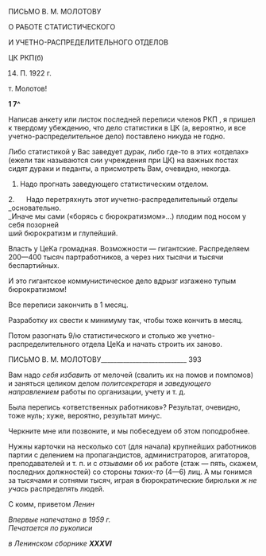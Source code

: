 ПИСЬМО В. М. МОЛОТОВУ

О РАБОТЕ СТАТИСТИЧЕСКОГО

И УЧЕТНО-РАСПРЕДЕЛИТЕЛЬНОГО ОТДЕЛОВ

ЦК РКП(б)

14. П. 1922 г.

т. Молотов!

**1 7^**

Написав анкету или листок последней переписи членов РКП , я пришел к твердому убеждению, что дело статистики в ЦК (а, вероятно, и все учетно-распределительное дело) поставлено никуда не годно.

Либо статистикой у Вас заведует дурак, либо где-то в этих «отделах» (ежели так на­зываются сии учреждения при ЦК) на важных постах сидят дураки и педанты, а при­смотреть Вам, очевидно, некогда.

1. Надо прогнать заведующего статистическим отделом.

2.      Надо перетряхнуть этот иучетно-распределительный отделы _основательно.  
_Иначе мы сами («борясь с бюрократизмом»...) плодим под носом у себя позорней­  
ший бюрократизм и глупейший.

Власть у ЦеКа громадная. Возможности — гигантские. Распределяем 200—400 ты­сяч партработников, а через них тысячи и тысячи беспартийных.

И это гигантское коммунистическое дело вдрызг изгажено тупым бюрократизмом!

Все переписи закончить в 1 месяц.

Разработку их свести к минимуму так, чтобы тоже кончить в месяц.

Потом разогнать 9/ю статистического и столько же учетно-распределительного отде­ла ЦеКа и начать строить их заново.

  

ПИСЬМО В. М. МОЛОТОВУ___________________________ 393

Вам надо _себя избавить_ от мелочей (свалить их на помов и помпомов) и заняться целиком делом _политсекретаря_ и _заведующего направлением_ работы по организа­ции, учету и т. д.

Была перепись «ответственных работников»? Результат, очевидно, тоже нуль; хуже, вероятно, результат минус.

Черкните мне или позвоните, и мы побеседуем об этом поподробнее.

Нужны карточки на несколько сот (для начала) крупнейших работников партии с делением на пропагандистов, администраторов, агитаторов, преподавателей и т. п. и с _отзывами_ об их работе (стаж — пять, скажем, последних должностей) со стороны _та­ких-то_ (4—6) лиц. А мы гонимся за тысячами и сотнями тысяч, играя в бюрократиче­ские бирюльки _ж не учась_ распределять людей.

С комм, приветом _Ленин_

_Впервые напечатано в 1959 г.                                                              Печатается по рукописи_

_в Ленинском сборнике_ **_XXXVI_**